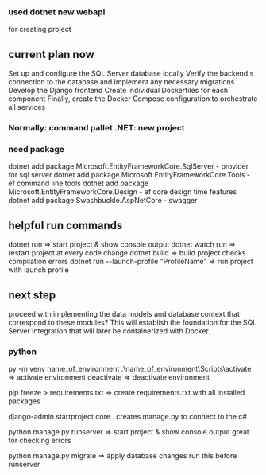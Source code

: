 
### used dotnet new webapi
for creating project


## current plan now
Set up and configure the SQL Server database locally
Verify the backend's connection to the database and implement any necessary migrations
Develop the Django frontend
Create individual Dockerfiles for each component
Finally, create the Docker Compose configuration to orchestrate all services

### Normally: command pallet .NET: new project

### need package
dotnet add package Microsoft.EntityFrameworkCore.SqlServer - provider for sql server
dotnet add package Microsoft.EntityFrameworkCore.Tools - ef command line tools
dotnet add package Microsoft.EntityFrameworkCore.Design - ef core design time features
dotnet add package Swashbuckle.AspNetCore - swagger


## helpful run commands
dotnet run => start project & show console output
dotnet watch run => restart project at every  code change
dotnet build => build project checks compilation errors
dotnet run --launch-profile "ProfileName" => run project with launch profile


## next step
proceed with implementing the data models and database context that correspond to these modules? This will establish the foundation for the SQL Server integration that will later be containerized with Docker.

### python
py -m venv name_of_environment
.\name_of_environment\Scripts\activate  => activate environment
deactivate => deactivate environment

pip freeze > requirements.txt  => create requirements.txt with all installed packages

django-admin startproject core .  creates manage.py to connect to the c#

python manage.py runserver => start project & show console output great for checking errors

python manage.py migrate => apply database changes run this before runserver

